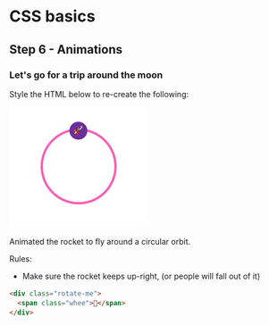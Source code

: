 # CSS basics

## Step 6 - Animations

### Let's go for a trip around the moon

Style the HTML below to re-create the following:

<img src="/assets/rotate.gif" width="250px" alt="Showing The span flying in a circular orbit">

Animated the rocket to fly around a circular orbit.

Rules:

- Make sure the rocket keeps up-right, (or people will fall out of it)

```html
<div class="rotate-me">
  <span class="whee">🚀</span>
</div>
```
